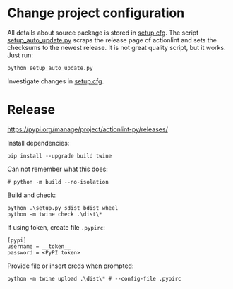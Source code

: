 # Change project configuration

All details about source package is stored in [setup.cfg](setup.cfg).
The script [setup_auto_update.py](setup_auto_update.py) scraps the release page of actionlint and sets the checksums to
the newest release. It is not great quality script, but it works. Just run:

```shell
python setup_auto_update.py
```

Investigate changes in [setup.cfg](setup.cfg).

# Release

https://pypi.org/manage/project/actionlint-py/releases/

Install dependencies:

```shell
pip install --upgrade build twine
```

Can not remember what this does:

```shell
# python -m build --no-isolation
```

Build and check:

```
python .\setup.py sdist bdist_wheel
python -m twine check .\dist\*
```

If using token, create file `.pypirc`:

```
[pypi]
username = __token__
password = <PyPI token>
```

Provide file or insert creds when prompted:

```shell
python -m twine upload .\dist\* # --config-file .pypirc
```
